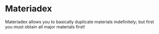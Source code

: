 # Materiadex

Materiadex allows you to basically duplicate materials indefinitely; but first you must obtain all major materials first!